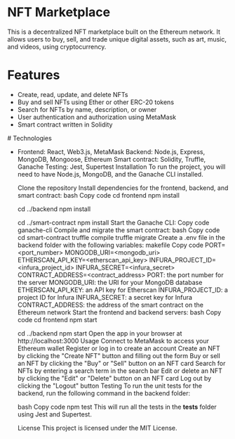 # NFT Marketplace
This is a decentralized NFT marketplace built on the Ethereum network. It allows users to buy, sell, and trade unique digital assets, such as art, music, and videos, using cryptocurrency.<br/>
# Features
<ul>
 
  <li>Create, read, update, and delete NFTs</li>
  <li>Buy and sell NFTs using Ether or other ERC-20 tokens</li>
  <li>Search for NFTs by name, description, or owner</li>
  <li>User authentication and authorization using MetaMask</li>
  <li>Smart contract written in Solidity</li>
  </li>
</ul>
# Technologies
<ul>
  <li>
    Frontend: React, Web3.js, MetaMask
Backend: Node.js, Express, MongoDB, Mongoose, Ethereum
Smart contract: Solidity, Truffle, Ganache
Testing: Jest, Supertest
Installation
To run the project, you will need to have Node.js, MongoDB, and the Ganache CLI installed.

Clone the repository
Install dependencies for the frontend, backend, and smart contract:
bash
Copy code
cd frontend
npm install

cd ../backend
npm install

cd ../smart-contract
npm install
Start the Ganache CLI:
Copy code
ganache-cli
Compile and migrate the smart contract:
bash
Copy code
cd smart-contract
truffle compile
truffle migrate
Create a .env file in the backend folder with the following variables:
makefile
Copy code
PORT=<port_number>
MONGODB_URI=<mongodb_uri>
ETHERSCAN_API_KEY=<etherscan_api_key>
INFURA_PROJECT_ID=<infura_project_id>
INFURA_SECRET=<infura_secret>
CONTRACT_ADDRESS=<contract_address>
PORT: the port number for the server
MONGODB_URI: the URI for your MongoDB database
ETHERSCAN_API_KEY: an API key for Etherscan
INFURA_PROJECT_ID: a project ID for Infura
INFURA_SECRET: a secret key for Infura
CONTRACT_ADDRESS: the address of the smart contract on the Ethereum network
Start the frontend and backend servers:
bash
Copy code
cd frontend
npm start

cd ../backend
npm start
Open the app in your browser at http://localhost:3000
Usage
Connect to MetaMask to access your Ethereum wallet
Register or log in to create an account
Create an NFT by clicking the "Create NFT" button and filling out the form
Buy or sell an NFT by clicking the "Buy" or "Sell" button on an NFT card
Search for NFTs by entering a search term in the search bar
Edit or delete an NFT by clicking the "Edit" or "Delete" button on an NFT card
Log out by clicking the "Logout" button
Testing
To run the unit tests for the backend, run the following command in the backend folder:

bash
Copy code
npm test
This will run all the tests in the __tests__ folder using Jest and Supertest.

License
This project is licensed under the MIT License.
